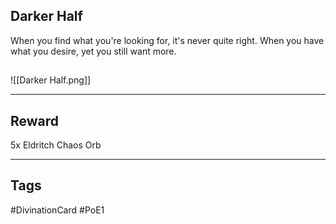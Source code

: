 ## Darker Half
When you find what you're looking for, it's never quite right. When you have what you desire, yet you still want more.
## 
![[Darker Half.png]]

---
## Reward
5x Eldritch Chaos Orb

---
## Tags
#DivinationCard
#PoE1